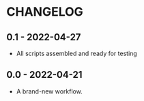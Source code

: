 # CHANGELOG
## 0.1 - 2022-04-27
- All scripts assembled and ready for testing

## 0.0 - 2022-04-21
- A brand-new workflow.